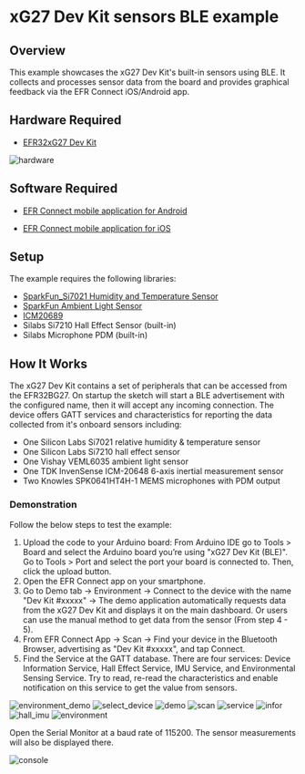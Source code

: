 # xG27 Dev Kit sensors BLE example

## Overview

This example showcases the xG27 Dev Kit's built-in sensors using BLE. It collects and processes sensor data from the board and provides graphical feedback via the EFR Connect iOS/Android app.

## Hardware Required

- [EFR32xG27 Dev Kit](https://www.silabs.com/development-tools/wireless/efr32xg27-development-kit)

![hardware](images/hardware.png)

## Software Required

- [EFR Connect mobile application for Android](https://play.google.com/store/apps/details?id=com.siliconlabs.bledemo)

- [EFR Connect mobile application for iOS](https://itunes.apple.com/us/app/silicon-labs-blue-gecko-wstk/id1030932759?mt=8)

## Setup

The example requires the following libraries:

- [SparkFun_Si7021 Humidity and Temperature Sensor](https://github.com/sparkfun/SparkFun_Si7021_Arduino_Library)
- [SparkFun Ambient Light Sensor](https://github.com/sparkfun/SparkFun_Ambient_Light_Sensor_Arduino_Library)
- [ICM20689](https://github.com/finani/ICM20689)
- Silabs Si7210 Hall Effect Sensor (built-in)
- Silabs Microphone PDM (built-in)

## How It Works

The xG27 Dev Kit contains a set of peripherals that can be accessed from the EFR32BG27. On startup the sketch will start a BLE advertisement with the configured name, then it will accept any incoming connection. The device offers GATT services and characteristics for reporting the data collected from it's onboard sensors including:

- One Silicon Labs Si7021 relative humidity & temperature sensor
- One Silicon Labs Si7210 hall effect sensor
- One Vishay VEML6035 ambient light sensor
- One TDK InvenSense ICM-20648 6-axis inertial measurement sensor
- Two Knowles SPK0641HT4H-1 MEMS microphones with PDM output

### Demonstration

Follow the below steps to test the example:

1. Upload the code to your Arduino board: From Arduino IDE go to Tools > Board and select the Arduino board you’re using "xG27 Dev Kit (BLE)". Go to Tools > Port and select the port your board is connected to. Then, click the upload button.
2. Open the EFR Connect app on your smartphone.
3. Go to Demo tab -> Environment -> Connect to the device with the name "Dev Kit #xxxxx" -> The demo application automatically requests data from the xG27 Dev Kit and displays it on the main dashboard. Or users can use the manual method to get data from the sensor (From step 4 - 5).
4. From EFR Connect App -> Scan -> Find your device in the Bluetooth Browser, advertising as "Dev Kit #xxxxx", and tap Connect.
5. Find the Service at the GATT database. There are four services: Device Information Service, Hall Effect Service, IMU Service, and Environmental Sensing Service. Try to read, re-read the characteristics and enable notification on this service to get the value from sensors.

![environment_demo](images/env_demo.png)
![select_device](images/select_device.png)
![demo](images/demo.png)
![scan](images/scan.png)
![service](images/service.png)
![infor](images/device_infor.png)
![hall_imu](images/hall_imu.png)
![environment](images/environment.png)

Open the Serial Monitor at a baud rate of 115200. The sensor measurements will also be displayed there.

![console](images/console.png)
